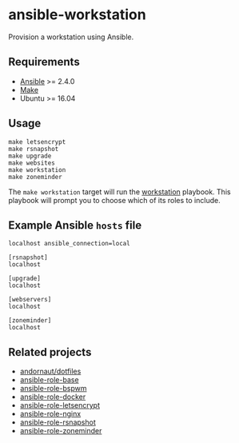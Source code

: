 # ansible-workstation

Provision a workstation using Ansible.

## Requirements

* [Ansible](https://www.ansible.com/) >= 2.4.0
* [Make](https://www.gnu.org/software/make/)
* Ubuntu >= 16.04

## Usage

```
make letsencrypt
make rsnapshot
make upgrade
make websites
make workstation
make zoneminder
```

The `make workstation` target will run the [workstation](./workstation.yml) playbook.
This playbook will prompt you to choose which of its roles to include.

## Example Ansible `hosts` file

```
localhost ansible_connection=local

[rsnapshot]
localhost

[upgrade]
localhost

[webservers]
localhost

[zoneminder]
localhost
```

## Related projects

* [andornaut/dotfiles](https://github.com/andornaut/dotfiles)
* [ansible-role-base](https://github.com/andornaut/ansible-role-base)
* [ansible-role-bspwm](https://github.com/andornaut/ansible-role-bspwm)
* [ansible-role-docker](https://github.com/andornaut/ansible-role-docker)
* [ansible-role-letsencrypt](https://github.com/andornaut/ansible-role-letsencrypt)
* [ansible-role-nginx](https://github.com/andornaut/ansible-role-nginx)
* [ansible-role-rsnapshot](https://github.com/andornaut/ansible-role-rsnapshot)
* [ansible-role-zoneminder](https://github.com/andornaut/ansible-role-zoneminder)
